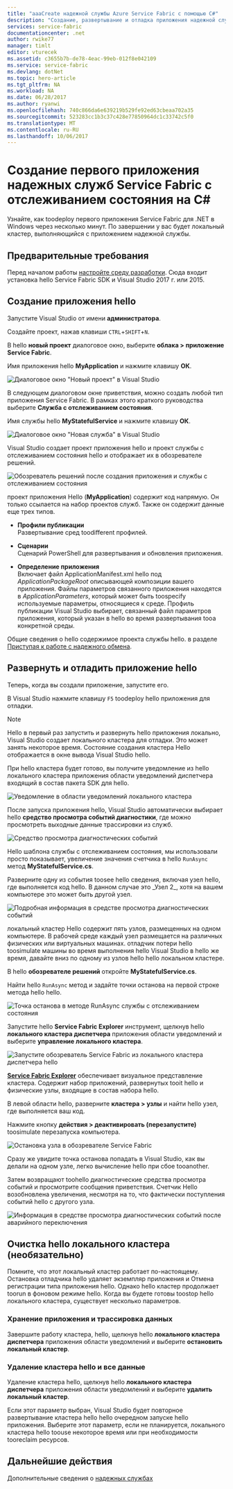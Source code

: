 ```yaml
---
title: "aaaCreate надежной службы Azure Service Fabric с помощью C#"
description: "Создание, развертывание и отладка приложения надежной службы, созданного в Service Fabric с помощью Visual Studio."
services: service-fabric
documentationcenter: .net
author: rwike77
manager: timlt
editor: vturecek
ms.assetid: c3655b7b-de78-4eac-99eb-012f8e042109
ms.service: service-fabric
ms.devlang: dotNet
ms.topic: hero-article
ms.tgt_pltfrm: NA
ms.workload: NA
ms.date: 06/28/2017
ms.author: ryanwi
ms.openlocfilehash: 740c866da6e639219b529fe92ed63cbeaa702a35
ms.sourcegitcommit: 523283cc1b3c37c428e77850964dc1c33742c5f0
ms.translationtype: MT
ms.contentlocale: ru-RU
ms.lasthandoff: 10/06/2017
---
```

# <a name="create-your-first-c-service-fabric-stateful-reliable-services-application"></a>Создание первого приложения надежных служб Service Fabric с отслеживанием состояния на C#

Узнайте, как toodeploy первого приложения Service Fabric для .NET в Windows через несколько минут. По завершении у вас будет локальный кластер, выполняющийся с приложением надежной службы.

## <a name="prerequisites"></a>Предварительные требования

Перед началом работы [настройте среду разработки](service-fabric-get-started.md). Сюда входит установка hello Service Fabric SDK и Visual Studio 2017 г. или 2015.

## <a name="create-hello-application"></a>Создание приложения hello

Запустите Visual Studio от имени **администратора**.

Создайте проект, нажав клавиши `CTRL`+`SHIFT`+`N`.

В hello **новый проект** диалоговое окно, выберите **облака > приложение Service Fabric**.

Имя приложения hello **MyApplication** и нажмите клавишу **ОК**.

   
![Диалоговое окно "Новый проект" в Visual Studio][1]

В следующем диалоговом окне приветствия, можно создать любой тип приложения Service Fabric. В рамках этого краткого руководства выберите **Служба с отслеживанием состояния**.

Имя службы hello **MyStatefulService** и нажмите клавишу **ОК**.

![Диалоговое окно "Новая служба" в Visual Studio][2]


Visual Studio создает проект приложения hello и проект службы с отслеживанием состояния hello и отображает их в обозревателе решений.

![Обозреватель решений после создания приложения и службы с отслеживанием состояния][3]

проект приложения Hello (**MyApplication**) содержит код напрямую. Он только ссылается на набор проектов служб. Также он содержит данные еще трех типов.

* **Профили публикации**  
Развертывание сред toodifferent профилей.

* **Сценарии**  
Сценарий PowerShell для развертывания и обновления приложения.

* **Определение приложения**  
Включает файл ApplicationManifest.xml hello под *ApplicationPackageRoot* описывающей композиции вашего приложения. Файлы параметров связанного приложения находятся в *ApplicationParameters*, который может быть toospecify используемые параметры, относящиеся к среде. Профиль публикации Visual Studio выбирает, связанный файл параметров приложения, который указан в hello во время развертывания tooa конкретной среды.
    
Общие сведения о hello содержимое проекта службы hello. в разделе [Приступая к работе с надежного обмена](service-fabric-reliable-services-quick-start.md).

## <a name="deploy-and-debug-hello-application"></a>Развернуть и отладить приложение hello

Теперь, когда вы создали приложение, запустите его.

В Visual Studio нажмите клавишу `F5` toodeploy hello приложения для отладки.

>[!NOTE]
>Hello в первый раз запустить и развернуть hello приложения локально, Visual Studio создает локального кластера для отладки. Это может занять некоторое время. Состояние создания кластера Hello отображается в окне вывода Visual Studio hello.

При hello кластера будет готово, вы получите уведомление из hello локального кластера приложения области уведомлений диспетчера входящий в состав пакета SDK для hello.
   
![Уведомление в области уведомлений локального кластера][4]

После запуска приложения hello, Visual Studio автоматически выбирает hello **средство просмотра событий диагностики**, где можно просмотреть выходные данные трассировки из служб.
   
![Средство просмотра диагностических событий][5]

Hello шаблона службы с отслеживанием состояния, мы использовали просто показывает, увеличение значения счетчика в hello `RunAsync` метод **MyStatefulService.cs**.

Разверните одну из события toosee hello сведения, включая узел hello, где выполняется код hello. В данном случае это \_Узел 2\_, хотя на вашем компьютере это может быть другой узел.
   
![Подробная информация в средстве просмотра диагностических событий][6]

локальный кластер Hello содержит пять узлов, размещенных на одном компьютере. В рабочей среде каждый узел размещается на различных физических или виртуальных машинах. отладчик потери hello toosimulate машины во время выполнения hello Visual Studio в hello же время, давайте вниз по одному из узлов hello hello локальном кластере.

В hello **обозревателе решений** откройте **MyStatefulService.cs**. 

Найти hello `RunAsync` метод и задайте точки останова на первой строке метода hello hello.

![Точка останова в методе RunAsync службы с отслеживанием состояния][7]

Запустите hello **Service Fabric Explorer** инструмент, щелкнув hello **локального кластера диспетчера** приложения области уведомлений и выберите **управление локального кластера**.

![Запустите обозреватель Service Fabric из локального кластера диспетчера hello][systray-launch-sfx]

[**Service Fabric Explorer**](service-fabric-visualizing-your-cluster.md) обеспечивает визуальное представление кластера. Содержит набор приложений, развернутых tooit hello и физические узлы, входящие в состав набора hello.

В левой области hello, разверните **кластера > узлы** и найти hello узел, где выполняется ваш код.

Нажмите кнопку **действия > деактивировать (перезапустите)** toosimulate перезапуска компьютера.

![Остановка узла в обозревателе Service Fabric][sfx-stop-node]

Сразу же увидите точка останова попадать в Visual Studio, как вы делали на одном узле, легко вычисление hello при сбое tooanother.


Затем возвращают toohello диагностические средства просмотра событий и просмотрите сообщения приветствия. Счетчик Hello возобновлена увеличения, несмотря на то, что фактически поступления событий hello с другого узла.

![Информация в средстве просмотра диагностических событий после аварийного переключения][diagnostic-events-viewer-detail-post-failover]

## <a name="cleaning-up-hello-local-cluster-optional"></a>Очистка hello локального кластера (необязательно)

Помните, что этот локальный кластер работает по-настоящему. Остановка отладчика hello удаляет экземпляр приложения и Отмена регистрации типа приложения hello. Однако hello кластер продолжает toorun в фоновом режиме hello. Когда вы будете готовы toostop hello локального кластера, существует несколько параметров.

### <a name="keep-application-and-trace-data"></a>Хранение приложения и трассировка данных

Завершите работу кластера, hello, щелкнув hello **локального кластера диспетчера** приложения области уведомлений и выберите **остановить локальный кластер**.

### <a name="delete-hello-cluster-and-all-data"></a>Удаление кластера hello и все данные

Удаление кластера hello, щелкнув hello **локального кластера диспетчера** приложения области уведомлений и выберите **удалить локальный кластер**. 

Если этот параметр выбран, Visual Studio будет повторное развертывание кластера hello hello очередном запуске hello приложения. Выберите этот параметр, если не планируется, локального кластера hello toouse некоторое время или при необходимости tooreclaim ресурсов.

## <a name="next-steps"></a>Дальнейшие действия
Дополнительные сведения о [надежных службах](service-fabric-reliable-services-introduction.md)
<!-- Image References -->

[1]: ./media/service-fabric-create-your-first-application-in-visual-studio/new-project-dialog.png
[2]: ./media/service-fabric-create-your-first-application-in-visual-studio/new-project-dialog-2.png
[3]: ./media/service-fabric-create-your-first-application-in-visual-studio/solution-explorer-stateful-service-template.png
[4]: ./media/service-fabric-create-your-first-application-in-visual-studio/local-cluster-manager-notification.png
[5]: ./media/service-fabric-create-your-first-application-in-visual-studio/diagnostic-events-viewer.png
[6]: ./media/service-fabric-create-your-first-application-in-visual-studio/diagnostic-events-viewer-detail.png
[7]: ./media/service-fabric-create-your-first-application-in-visual-studio/runasync-breakpoint.png
[sfx-stop-node]: ./media/service-fabric-create-your-first-application-in-visual-studio/sfe-deactivate-node.png
[systray-launch-sfx]: ./media/service-fabric-create-your-first-application-in-visual-studio/launch-sfx.png
[diagnostic-events-viewer-detail-post-failover]: ./media/service-fabric-create-your-first-application-in-visual-studio/diagnostic-events-viewer-detail-post-failover.png
[sfe-delete-application]: ./media/service-fabric-create-your-first-application-in-visual-studio/sfe-delete-application.png
[switch-cluster-mode]: ./media/service-fabric-create-your-first-application-in-visual-studio/switch-cluster-mode.png
[cluster-setup-success-1-node]: ./media/service-fabric-get-started-with-a-local-cluster/cluster-setup-success-1-node.png
